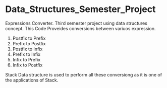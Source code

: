 # Data_Structures_Semester_Project
Expressions Converter. Third semester project using data structures concept. 
This Code Proveides conversions between variuos expression.
1. Postfix to Prefix
2. Prefix to Postfix
3. Postfix to Infix
4. Prefix to Infix
5. Infix to Prefix
6. Infix to Postfix

Stack Data structure is used to perform all these conversiong as it is one of the applications of Stack.

